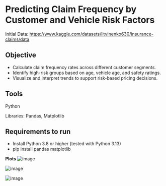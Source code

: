 # Predicting Claim Frequency by Customer and Vehicle Risk Factors

Initial Data: https://www.kaggle.com/datasets/litvinenko630/insurance-claims/data 

## Objective

- Calculate claim frequency rates across different customer segments.
- Identify high-risk groups based on age, vehicle age, and safety ratings.
- Visualize and interpret trends to support risk-based pricing decisions.

## Tools

Python

Libraries: Pandas, Matplotlib

## Requirements to run

- Install Python 3.8 or higher (tested with Python 3.13)
- pip install pandas matplotlib


**Plots**
![image](https://github.com/user-attachments/assets/114df831-cb0f-414f-8d4b-0e1b311ea0bf)


![image](https://github.com/user-attachments/assets/e8d95264-18de-4658-91ca-42f944fbbe3a)


![image](https://github.com/user-attachments/assets/ebe5bfb0-7e19-4913-a4fa-279a490e21c9)
